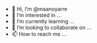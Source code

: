 - 👋 Hi, I’m @maanoyarre
- 👀 I’m interested in ...
- 🌱 I’m currently learning ...
- 💞️ I’m looking to collaborate on ...
- 📫 How to reach me ...

<!---
maanoyarre/maanoyarre is a ✨ special ✨ repository because its `README.md` (this file) appears on your GitHub profile.
You can click the Preview link to take a look at your changes.
--->
